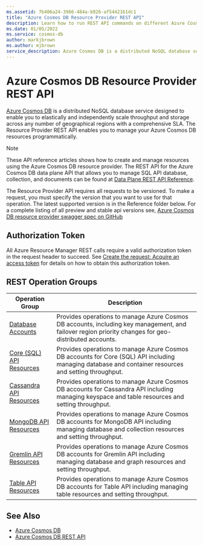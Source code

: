 ```yaml
---
ms.assetid: 7b406a24-3966-484a-b926-af54421b1dc1
title: "Azure Cosmos DB Resource Provider REST API"
description: Learn how to run REST API commands on different Azure Cosmos DB resources.
ms.date: 01/05/2022
ms.service: cosmos-db
author: markjbrown
ms.author: mjbrown
service_description: Azure Cosmos DB is a distributed NoSQL database service designed to enable you to elastically and independently scale throughput and storage across any number of geographical regions with a comprehensive SLA.
---
```


# Azure Cosmos DB Resource Provider REST API

[Azure Cosmos DB](https://azure.microsoft.com/services/cosmos-db/) is a distributed NoSQL database service designed to enable you to elastically and independently scale throughput and storage across any number of geographical regions with a comprehensive SLA. The Resource Provider REST API enables you to manage your Azure Cosmos DB resources programmatically. 

> [!NOTE]
> These API reference articles shows how to create and manage resources using the Azure Cosmos DB resource provider. The REST API for the Azure Cosmos DB data plane API that allows you to manage SQL API database, collection, and documents can be found at [Data Plane REST API Reference](https://docs.microsoft.com/rest/api/cosmos-db/).

The Resource Provider API requires all requests to be versioned. To make a request, you must specify the version that you want to use for that operation. The latest supported version is in the Reference folder below. For a complete listing of all preview and stable api versions see, [Azure Cosmos DB resource provider swagger spec on GitHub](https://github.com/Azure/azure-rest-api-specs/tree/master/specification/cosmos-db/resource-manager)

## Authorization Token

All Azure Resource Manager REST calls require a valid authorization token in the request header to succeed. See  [Create the request: Acquire an access token](~/index.md#create-the-request) for details on how to obtain this authorization token.

## REST Operation Groups

| Operation Group | Description |
|-----------------|-------------|
|[Database Accounts](/rest/api/cosmos-db-resource-provider/2021-10-15/database-accounts)| Provides operations to manage Azure Cosmos DB accounts, including key management, and failover region priority changes for geo-distributed accounts. |
|[Core (SQL) API Resources](/rest/api/cosmos-db-resource-provider/2021-10-15/sql-resources)| Provides operations to manage Azure Cosmos DB accounts for Core (SQL) API including managing database and container resources and setting throughput. |
|[Cassandra API Resources](/rest/api/cosmos-db-resource-provider/2021-10-15/cassandra-resources)| Provides operations to manage Azure Cosmos DB accounts for Cassandra API including managing keyspace and table resources and setting throughput. |
|[MongoDB API Resources](/rest/api/cosmos-db-resource-provider/2021-10-15/mongodb-resources)| Provides operations to manage Azure Cosmos DB accounts for MongoDB API including managing database and collection resources and setting throughput. |
|[Gremlin API Resources](/rest/api/cosmos-db-resource-provider/2021-10-15/gremlin-resources)| Provides operations to manage Azure Cosmos DB accounts for Gremlin API including managing database and graph resources and setting throughput. |
|[Table API Resources](/rest/api/cosmos-db-resource-provider/2021-10-15/table-resources)| Provides operations to manage Azure Cosmos DB accounts for Table API including managing table resources and setting throughput. |

## See Also

- [Azure Cosmos DB](https://azure.microsoft.com/services/cosmos-db/)
- [Azure Cosmos DB REST API](../cosmos-db/index.md)
